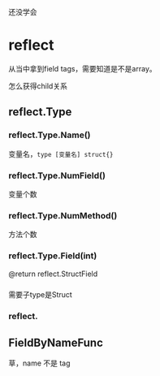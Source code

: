 还没学会

# reflect
从当中拿到field tags，需要知道是不是array。

怎么获得child关系

## reflect.Type

### reflect.Type.Name()
变量名，`type [变量名] struct{}`
### reflect.Type.NumField()
变量个数
### reflect.Type.NumMethod()
方法个数

### reflect.Type.Field(int)

@return reflect.StructField

###
需要子type是Struct


### reflect.

## FieldByNameFunc
草，name 不是 tag


